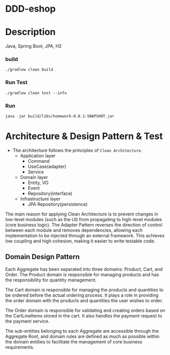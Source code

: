 # DDD-eshop

# Description

Java, Spring Boot, JPA, H2

### build

```shell
./gradlew clean build
```

### Run Test

```shell
./gradlew clean test --info
```

### Run

```shell
java -jar build/libs/homework-0.0.1-SNAPSHOT.jar
```

# Architecture & Design Pattern & Test

-   The architecture follows the principles of `Clean Architecture`.
    -   Application layer
        -   Command
        -   UseCase(adapter)
        -   Service
    -   Domain layer
        -   Entity, VO
        -   Event
        -   Repository(interface)
    -   Infrastructure layer
        -   JPA Repository(persistence)

The main reason for applying Clean Architecture is to prevent changes in low-level modules (such as the UI) from propagating to high-level modules (core business logic). The Adapter Pattern reverses the direction of control between each module and removes dependencies, allowing each implementation to be injected through an external framework. This achieves low coupling and high cohesion, making it easier to write testable code.

## Domain Design Pattern

Each Aggregate has been separated into three domains: Product, Cart, and Order. The Product domain is responsible for managing products and has the responsibility for quantity management.

The Cart domain is responsible for managing the products and quantities to be ordered before the actual ordering process. It plays a role in providing the order domain with the products and quantities the user wishes to order.

The Order domain is responsible for validating and creating orders based on the CartLineItems stored in the cart. It also handles the payment request to the payment service.

The sub-entities belonging to each Aggregate are accessible through the Aggregate Root, and domain rules are defined as much as possible within the domain entities to facilitate the management of core business requirements.
